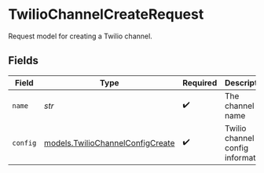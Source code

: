 # TwilioChannelCreateRequest

Request model for creating a Twilio channel.


## Fields

| Field                                                                      | Type                                                                       | Required                                                                   | Description                                                                | Example                                                                    |
| -------------------------------------------------------------------------- | -------------------------------------------------------------------------- | -------------------------------------------------------------------------- | -------------------------------------------------------------------------- | -------------------------------------------------------------------------- |
| `name`                                                                     | *str*                                                                      | :heavy_check_mark:                                                         | The channel name                                                           | syllable-webchat                                                           |
| `config`                                                                   | [models.TwilioChannelConfigCreate](../models/twiliochannelconfigcreate.md) | :heavy_check_mark:                                                         | Twilio channel config information.                                         |                                                                            |